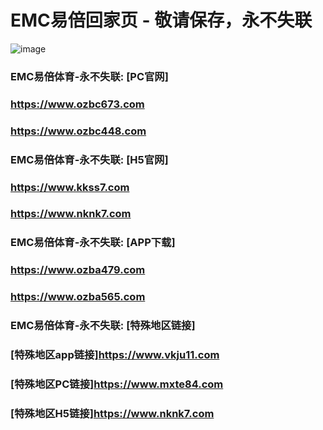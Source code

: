 # EMC易倍回家页 - 敬请保存，永不失联
![image](https://github.com/emc00123/emc00123/assets/161131716/7c9a2641-80ea-4bcf-9aa9-06c69f78449d)


### EMC易倍体育-永不失联:  [PC官网]
### <https://www.ozbc673.com>
### <https://www.ozbc448.com>
### EMC易倍体育-永不失联:  [H5官网]
### <https://www.kkss7.com>
### <https://www.nknk7.com>
### EMC易倍体育-永不失联:  [APP下载]
### <https://www.ozba479.com>
### <https://www.ozba565.com>
### EMC易倍体育-永不失联:  [特殊地区链接]
### [特殊地区app链接]<https://www.vkju11.com>
### [特殊地区PC链接]<https://www.mxte84.com>
### [特殊地区H5链接]<https://www.nknk7.com>
<!--
**emc10008/emc10008** is a ✨ _special_ ✨ repository because its `README.md` (this file) appears on your GitHub profile.

Here are some ideas to get you started:

- 🔭 I’m currently working on ...
- 🌱 I’m currently learning ...
- 👯 I’m looking to collaborate on ...
- 🤔 I’m looking for help with ...
- 💬 Ask me about ...
- 📫 How to reach me: ...
- 😄 Pronouns: ...
- ⚡ Fun fact: ...
-->

